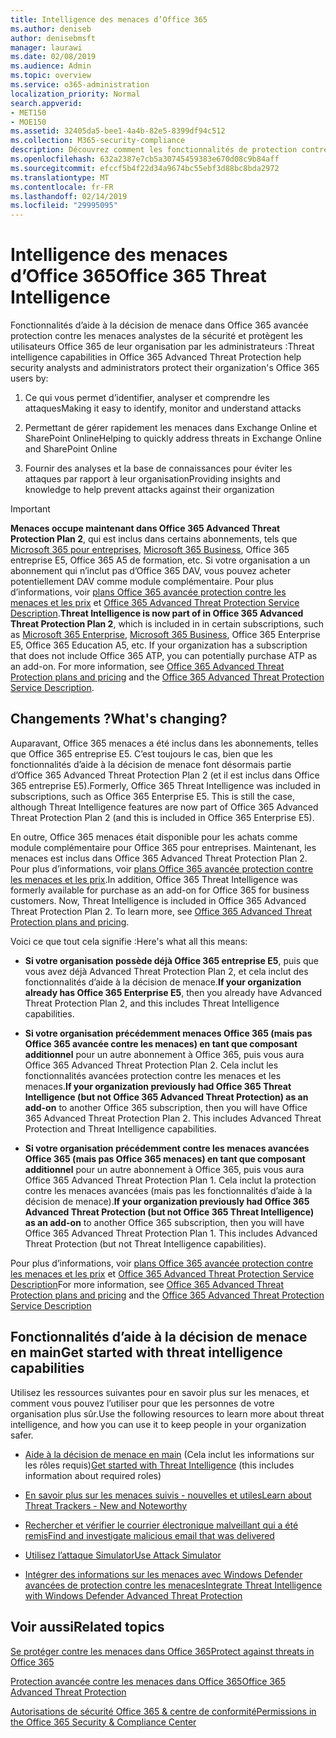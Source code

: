 ```yaml
---
title: Intelligence des menaces d’Office 365
ms.author: deniseb
author: denisebmsft
manager: laurawi
ms.date: 02/08/2019
ms.audience: Admin
ms.topic: overview
ms.service: o365-administration
localization_priority: Normal
search.appverid:
- MET150
- MOE150
ms.assetid: 32405da5-bee1-4a4b-82e5-8399df94c512
ms.collection: M365-security-compliance
description: Découvrez comment les fonctionnalités de protection contre les menaces avancées menace peuvent vous aider à rechercher les menaces de votre organisation, répondre à des programmes malveillants, les attaques par hameçonnage et les autres attaques Office 365 a détecté en votre nom et rechercher des indicateurs de menace.
ms.openlocfilehash: 632a2387e7cb5a30745459383e670d08c9b84aff
ms.sourcegitcommit: efccf5b4f22d34a9674bc55ebf3d88bc8bda2972
ms.translationtype: MT
ms.contentlocale: fr-FR
ms.lasthandoff: 02/14/2019
ms.locfileid: "29995095"
---
```

# <a name="office-365-threat-intelligence"></a><span data-ttu-id="64bbe-103">Intelligence des menaces d’Office 365</span><span class="sxs-lookup"><span data-stu-id="64bbe-103">Office 365 Threat Intelligence</span></span>

<span data-ttu-id="64bbe-104">Fonctionnalités d’aide à la décision de menace dans Office 365 avancée protection contre les menaces analystes de la sécurité et protègent les utilisateurs Office 365 de leur organisation par les administrateurs :</span><span class="sxs-lookup"><span data-stu-id="64bbe-104">Threat intelligence capabilities in Office 365 Advanced Threat Protection help security analysts and administrators protect their organization's Office 365 users by:</span></span>
  
1. <span data-ttu-id="64bbe-105">Ce qui vous permet d’identifier, analyser et comprendre les attaques</span><span class="sxs-lookup"><span data-stu-id="64bbe-105">Making it easy to identify, monitor and understand attacks</span></span>
    
2. <span data-ttu-id="64bbe-106">Permettant de gérer rapidement les menaces dans Exchange Online et SharePoint Online</span><span class="sxs-lookup"><span data-stu-id="64bbe-106">Helping to quickly address threats in Exchange Online and SharePoint Online</span></span>
    
3. <span data-ttu-id="64bbe-107">Fournir des analyses et la base de connaissances pour éviter les attaques par rapport à leur organisation</span><span class="sxs-lookup"><span data-stu-id="64bbe-107">Providing insights and knowledge to help prevent attacks against their organization</span></span>
    
> [!IMPORTANT]
> <span data-ttu-id="64bbe-p101">**Menaces occupe maintenant dans Office 365 Advanced Threat Protection Plan 2**, qui est inclus dans certains abonnements, tels que [Microsoft 365 pour entreprises](https://www.microsoft.com/microsoft-365/enterprise/home), [Microsoft 365 Business](https://www.microsoft.com/microsoft-365/business), Office 365 entreprise E5, Office 365 A5 de formation, etc. Si votre organisation a un abonnement qui n’inclut pas d’Office 365 DAV, vous pouvez acheter potentiellement DAV comme module complémentaire. Pour plus d’informations, voir [plans Office 365 avancée protection contre les menaces et les prix](https://products.office.com/exchange/advance-threat-protection) et [Office 365 Advanced Threat Protection Service Description](https://docs.microsoft.com/en-us/office365/servicedescriptions/office-365-advanced-threat-protection-service-description#whats-new-in-office-365-advanced-threat-protection-atp).</span><span class="sxs-lookup"><span data-stu-id="64bbe-p101">**Threat Intelligence is now part of in Office 365 Advanced Threat Protection Plan 2**, which is included in in certain subscriptions, such as [Microsoft 365 Enterprise](https://www.microsoft.com/microsoft-365/enterprise/home), [Microsoft 365 Business](https://www.microsoft.com/microsoft-365/business), Office 365 Enterprise E5, Office 365 Education A5, etc. If your organization has a subscription that does not include Office 365 ATP, you can potentially purchase ATP as an add-on. For more information, see [Office 365 Advanced Threat Protection plans and pricing](https://products.office.com/exchange/advance-threat-protection) and the [Office 365 Advanced Threat Protection Service Description](https://docs.microsoft.com/en-us/office365/servicedescriptions/office-365-advanced-threat-protection-service-description#whats-new-in-office-365-advanced-threat-protection-atp).</span></span> 
  
## <a name="whats-changing"></a><span data-ttu-id="64bbe-110">Changements ?</span><span class="sxs-lookup"><span data-stu-id="64bbe-110">What's changing?</span></span>

<span data-ttu-id="64bbe-p102">Auparavant, Office 365 menaces a été inclus dans les abonnements, telles que Office 365 entreprise E5. C’est toujours le cas, bien que les fonctionnalités d’aide à la décision de menace font désormais partie d’Office 365 Advanced Threat Protection Plan 2 (et il est inclus dans Office 365 entreprise E5).</span><span class="sxs-lookup"><span data-stu-id="64bbe-p102">Formerly, Office 365 Threat Intelligence was included in subscriptions, such as Office 365 Enterprise E5. This is still the case, although Threat Intelligence features are now part of Office 365 Advanced Threat Protection Plan 2 (and this is included in Office 365 Enterprise E5).</span></span> 

<span data-ttu-id="64bbe-p103">En outre, Office 365 menaces était disponible pour les achats comme module complémentaire pour Office 365 pour entreprises. Maintenant, les menaces est inclus dans Office 365 Advanced Threat Protection Plan 2. Pour plus d’informations, voir [plans Office 365 avancée protection contre les menaces et les prix](https://products.office.com/exchange/advance-threat-protection).</span><span class="sxs-lookup"><span data-stu-id="64bbe-p103">In addition, Office 365 Threat Intelligence was formerly available for purchase as an add-on for Office 365 for business customers. Now, Threat Intelligence is included in Office 365 Advanced Threat Protection Plan 2. To learn more, see [Office 365 Advanced Threat Protection plans and pricing](https://products.office.com/exchange/advance-threat-protection).</span></span>

<span data-ttu-id="64bbe-116">Voici ce que tout cela signifie :</span><span class="sxs-lookup"><span data-stu-id="64bbe-116">Here's what all this means:</span></span>

- <span data-ttu-id="64bbe-117">**Si votre organisation possède déjà Office 365 entreprise E5**, puis que vous avez déjà Advanced Threat Protection Plan 2, et cela inclut des fonctionnalités d’aide à la décision de menace.</span><span class="sxs-lookup"><span data-stu-id="64bbe-117">**If your organization already has Office 365 Enterprise E5**, then you already have Advanced Threat Protection Plan 2, and this includes Threat Intelligence capabilities.</span></span>

- <span data-ttu-id="64bbe-p104">**Si votre organisation précédemment menaces Office 365 (mais pas Office 365 avancée contre les menaces) en tant que composant additionnel** pour un autre abonnement à Office 365, puis vous aura Office 365 Advanced Threat Protection Plan 2. Cela inclut les fonctionnalités avancées protection contre les menaces et les menaces.</span><span class="sxs-lookup"><span data-stu-id="64bbe-p104">**If your organization previously had Office 365 Threat Intelligence (but not Office 365 Advanced Threat Protection) as an add-on** to another Office 365 subscription, then you will have Office 365 Advanced Threat Protection Plan 2. This includes Advanced Threat Protection and Threat Intelligence capabilities.</span></span> 

- <span data-ttu-id="64bbe-p105">**Si votre organisation précédemment contre les menaces avancées Office 365 (mais pas Office 365 menaces) en tant que composant additionnel** pour un autre abonnement à Office 365, puis vous aura Office 365 Advanced Threat Protection Plan 1. Cela inclut la protection contre les menaces avancées (mais pas les fonctionnalités d’aide à la décision de menace).</span><span class="sxs-lookup"><span data-stu-id="64bbe-p105">**If your organization previously had Office 365 Advanced Threat Protection (but not Office 365 Threat Intelligence) as an add-on** to another Office 365 subscription, then you will have Office 365 Advanced Threat Protection Plan 1. This includes Advanced Threat Protection (but not Threat Intelligence capabilities).</span></span>

<span data-ttu-id="64bbe-122">Pour plus d’informations, voir [plans Office 365 avancée protection contre les menaces et les prix](https://products.office.com/exchange/advance-threat-protection) et [Office 365 Advanced Threat Protection Service Description](https://docs.microsoft.com/en-us/office365/servicedescriptions/office-365-advanced-threat-protection-service-description#whats-new-in-office-365-advanced-threat-protection-atp)</span><span class="sxs-lookup"><span data-stu-id="64bbe-122">For more information, see [Office 365 Advanced Threat Protection plans and pricing](https://products.office.com/exchange/advance-threat-protection) and the [Office 365 Advanced Threat Protection Service Description](https://docs.microsoft.com/en-us/office365/servicedescriptions/office-365-advanced-threat-protection-service-description#whats-new-in-office-365-advanced-threat-protection-atp)</span></span>

## <a name="get-started-with-threat-intelligence-capabilities"></a><span data-ttu-id="64bbe-123">Fonctionnalités d’aide à la décision de menace en main</span><span class="sxs-lookup"><span data-stu-id="64bbe-123">Get started with threat intelligence capabilities</span></span>

<span data-ttu-id="64bbe-124">Utilisez les ressources suivantes pour en savoir plus sur les menaces, et comment vous pouvez l’utiliser pour que les personnes de votre organisation plus sûr.</span><span class="sxs-lookup"><span data-stu-id="64bbe-124">Use the following resources to learn more about threat intelligence, and how you can use it to keep people in your organization safer.</span></span>
  
- <span data-ttu-id="64bbe-125">[Aide à la décision de menace en main](get-started-with-ti.md) (Cela inclut les informations sur les rôles requis)</span><span class="sxs-lookup"><span data-stu-id="64bbe-125">[Get started with Threat Intelligence](get-started-with-ti.md) (this includes information about required roles)</span></span> 
    
- [<span data-ttu-id="64bbe-126">En savoir plus sur les menaces suivis - nouvelles et utiles</span><span class="sxs-lookup"><span data-stu-id="64bbe-126">Learn about Threat Trackers - New and Noteworthy</span></span>](threat-trackers.md)
    
- [<span data-ttu-id="64bbe-127">Rechercher et vérifier le courrier électronique malveillant qui a été remis</span><span class="sxs-lookup"><span data-stu-id="64bbe-127">Find and investigate malicious email that was delivered</span></span>](investigate-malicious-email-that-was-delivered.md)
    
- [<span data-ttu-id="64bbe-128">Utilisez l’attaque Simulator</span><span class="sxs-lookup"><span data-stu-id="64bbe-128">Use Attack Simulator</span></span>](attack-simulator.md)
    
- [<span data-ttu-id="64bbe-129">Intégrer des informations sur les menaces avec Windows Defender avancées de protection contre les menaces</span><span class="sxs-lookup"><span data-stu-id="64bbe-129">Integrate Threat Intelligence with Windows Defender Advanced Threat Protection</span></span>](integrate-office-365-ti-with-wdatp.md)
    
## <a name="related-topics"></a><span data-ttu-id="64bbe-130">Voir aussi</span><span class="sxs-lookup"><span data-stu-id="64bbe-130">Related topics</span></span>

[<span data-ttu-id="64bbe-131">Se protéger contre les menaces dans Office 365</span><span class="sxs-lookup"><span data-stu-id="64bbe-131">Protect against threats in Office 365</span></span>](protect-against-threats.md)
  
[<span data-ttu-id="64bbe-132">Protection avancée contre les menaces dans Office 365</span><span class="sxs-lookup"><span data-stu-id="64bbe-132">Office 365 Advanced Threat Protection</span></span>](office-365-atp.md)
  
[<span data-ttu-id="64bbe-133">Autorisations de sécurité Office 365 &amp; centre de conformité</span><span class="sxs-lookup"><span data-stu-id="64bbe-133">Permissions in the Office 365 Security &amp; Compliance Center</span></span>](permissions-in-the-security-and-compliance-center.md)
  

